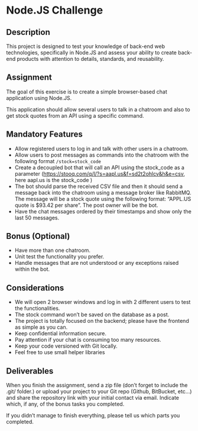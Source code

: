 # Node.JS Challenge

## Description
This project is designed to test your knowledge of back-end web technologies, specifically in Node.JS and assess your ability to create back- end products with attention to details, standards, and reusability.

## Assignment
The goal of this exercise is to create a simple browser-based chat application using Node.JS.

This application should allow several users to talk in a chatroom and also to get stock quotes from an API using a specific command.

## Mandatory Features
- Allow registered users to log in and talk with other users in a chatroom.
- Allow users to post messages as commands into the chatroom with the following format `/stock=stock_code`
- Create a decoupled bot that will call an API using the stock_code as a parameter (https://stooq.com/q/l/?s=aapl.us&f=sd2t2ohlcv&h&e=csv, here aapl.us is the stock_code )
- The bot should parse the received CSV file and then it should send a message back into the chatroom using a message broker like RabbitMQ. The message will be a stock quote using the following format: “APPL.US quote is $93.42 per share”. The post owner will be the bot.
- Have the chat messages ordered by their timestamps and show only the last 50 messages.

## Bonus (Optional)
- Have more than one chatroom.
- Unit test the functionality you prefer.
- Handle messages that are not understood or any exceptions raised within the bot.

## Considerations
- We will open 2 browser windows and log in with 2 different users to test the functionalities.
- The stock command won’t be saved on the database as a post.
- The project is totally focused on the backend; please have the frontend as simple as you can.
- Keep confidential information secure.
- Pay attention if your chat is consuming too many resources.
- Keep your code versioned with Git locally.
- Feel free to use small helper libraries

## Deliverables
When you finish the assignment, send a zip file (don’t forget to include the .git/ folder.) or upload your project to your Git repo (Github, BitBucket, etc...) and share the repository link with your initial contact via email. Indicate which, if any, of the bonus tasks you completed.

If you didn’t manage to finish everything, please tell us which parts you completed.